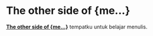 # The other side of {me...}

[**The other side of {me...}**](http://padlyrahman.github.com) tempatku untuk belajar menulis.
